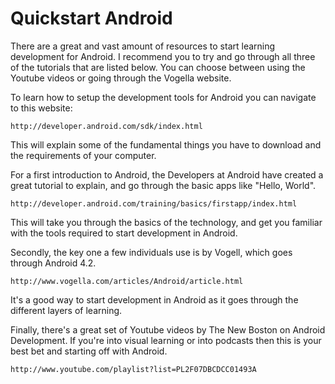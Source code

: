 Quickstart Android
==================================================

There are a great and vast amount of resources to start learning development for Android. I recommend you to try and go through all three of the tutorials that are listed below. You can choose between using the Youtube videos or going through the Vogella website.

To learn how to setup the development tools for Android you can navigate to this website:

    http://developer.android.com/sdk/index.html

This will explain some of the fundamental things you have to download and the requirements of your computer.

For a first introduction to Android, the Developers at Android have created a great tutorial to explain, and go through the basic apps like "Hello, World".

    http://developer.android.com/training/basics/firstapp/index.html
  
This will take you through the basics of the technology, and get you familiar with the tools required to start development in Android.

Secondly, the key one a few individuals use is by Vogell, which goes through Android 4.2.

    http://www.vogella.com/articles/Android/article.html

It's a good way to start development in Android as it goes through the different layers of learning.

Finally, there's a great set of Youtube videos by The New Boston on Android Development. If you're into visual learning or into podcasts then this is your best bet and starting off with Android.

    http://www.youtube.com/playlist?list=PL2F07DBCDCC01493A